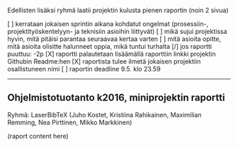 Edellisten lisäksi ryhmä laatii projektin kulusta pienen raportin (noin 2 sivua)

[ ] kerrataan jokaisen sprintin aikana kohdatut ongelmat (prosessiin-, projektityöskentelyyn- ja teknisiin asioihin liittyvät)
[ ] mikä sujui projektissa hyvin, mitä pitäisi parantaa seuraavaa kertaa varten
[ ] mitä asioita opitte, mitä asioita olisitte halunneet oppia, mikä tuntui turhalta
[/] jos raportti puuttuu: -2p
[X] raportti palautetaan lisäämällä raporttiin linkki projektin Githubin Readme:hen
[X] raportista tulee ilmetä jokaisen projektiin osallistuneen nimi
[ ] raportin deadline 9.5. klo 23.59

---------------------------------------
## Ohjelmistotuotanto k2016, miniprojektin raportti
Ryhmä: LaserBibTeX (Juho Kostet, Kristiina Rahikainen, Maximilian Remming, Nea Pirttinen, Mikko Markkinen)

(raport content here)
